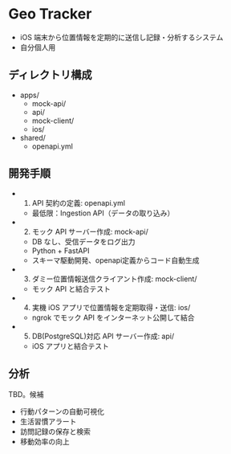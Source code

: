 # Geo Tracker

- iOS 端末から位置情報を定期的に送信し記録・分析するシステム
- 自分個人用

## ディレクトリ構成

- apps/
  - mock-api/
  - api/
  - mock-client/
  - ios/
- shared/
  - openapi.yml

## 開発手順

- 1. API 契約の定義: openapi.yml
  - 最低限：Ingestion API（データの取り込み）
- 2. モック API サーバー作成: mock-api/
  - DB なし、受信データをログ出力
  - Python + FastAPI
  - スキーマ駆動開発、openapi定義からコード自動生成
- 3. ダミー位置情報送信クライアント作成: mock-client/
  - モック API と結合テスト
- 4. 実機 iOS アプリで位置情報を定期取得・送信: ios/
  - ngrok でモック API をインターネット公開して結合
- 5. DB(PostgreSQL)対応 API サーバー作成: api/
  - iOS アプリと結合テスト

## 分析

TBD。候補

- 行動パターンの自動可視化
- 生活習慣アラート
- 訪問記録の保存と検索
- 移動効率の向上
